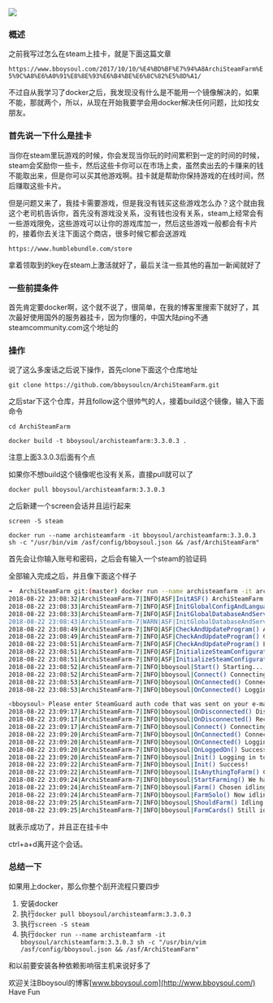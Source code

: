 ![](https://upload-images.jianshu.io/upload_images/3778244-905194c8e5e4f070.png?imageMogr2/auto-orient/strip%7CimageView2/2/w/1240)

### 概述

之前我写过怎么在steam上挂卡，就是下面这篇文章

`https://www.bboysoul.com/2017/10/10/%E4%BD%BF%E7%94%A8ArchiSteamFarm%E5%9C%A8%E6%A0%91%E8%8E%93%E6%B4%BE%E6%8C%82%E5%8D%A1/`

不过自从我学习了docker之后，我发现没有什么是不能用一个镜像解决的，如果不能，那就两个，所以，从现在开始我要学会用docker解决任何问题，比如找女朋友。

### 首先说一下什么是挂卡

当你在steam里玩游戏的时候，你会发现当你玩的时间累积到一定的时间的时候，steam会奖励你一些卡，然后这些卡你可以在市场上卖，虽然卖出去的卡赚来的钱不能取出来，但是你可以买其他游戏啊。挂卡就是帮助你保持游戏的在线时间，然后赚取这些卡片。

但是问题又来了，我挂卡需要游戏，但是我没有钱买这些游戏怎么办？这个就由我这个老司机告诉你，首先没有游戏没关系，没有钱也没有关系，steam上经常会有一些游戏限免，这些游戏可以让你的游戏库加一，然后这些游戏一般都会有卡片的，接着你去关注下面这个商店，很多时候它都会送游戏

`https://www.humblebundle.com/store`

拿着领取到的key在steam上激活就好了，最后关注一些其他的喜加一新闻就好了

### 一些前提条件

首先肯定要docker啊，这个就不说了，很简单，在我的博客里搜索下就好了，其次最好使用国外的服务器挂卡，因为你懂的，中国大陆ping不通steamcommunity.com这个地址的

### 操作

说了这么多废话之后说下操作，首先clone下面这个仓库地址

`git clone https://github.com/bboysoulcn/ArchiSteamFarm.git`

之后star下这个仓库，并且follow这个很帅气的人，接着build这个镜像，输入下面命令

`cd ArchiSteamFarm`

`docker build -t bboysoul/archisteamfarm:3.3.0.3 .`

注意上面3.3.0.3后面有个点

如果你不想build这个镜像呢也没有关系，直接pull就可以了

`docker pull bboysoul/archisteamfarm:3.3.0.3`

之后新建一个screen会话并且运行起来

`screen -S steam`

`docker run --name archisteamfarm -it bboysoul/archisteamfarm:3.3.0.3 sh -c "/usr/bin/vim /asf/config/bboysoul.json && /asf/ArchiSteamFarm"`

首先会让你输入账号和密码，之后会有输入一个steam的验证码

全部输入完成之后，并且像下面这个样子

~~~bash
➜  ArchiSteamFarm git:(master) docker run --name archisteamfarm -it archisteamfarm:3.3.0.3 sh -c "/usr/bin/vim /asf/config/bboysoul.json && /asf/ArchiSteamFarm"
2018-08-22 23:08:32|ArchiSteamFarm-7|INFO|ASF|InitASF() ArchiSteamFarm V3.3.0.3 (linux-x64/61c03fef-7e4e-4e04-abbf-00d089ff014c | Linux 4.14.14-041414-lowlatency #201801201219 SMP PREEMPT Sat Jan 20 12:23:20 UTC 2018)
2018-08-22 23:08:33|ArchiSteamFarm-7|INFO|ASF|InitGlobalConfigAndLanguage() ASF will attempt to use your preferred  culture, but translation in that language was completed only in 0.0 %. Perhaps you could help us improve ASF translation for your language?
2018-08-22 23:08:33|ArchiSteamFarm-7|INFO|ASF|InitGlobalDatabaseAndServices() It looks like it's your first launch of the program, welcome!
2018-08-22 23:08:43|ArchiSteamFarm-7|WARN|ASF|InitGlobalDatabaseAndServices() Please review our privacy policy section on the wiki if you're concerned about what ASF is in fact doing!
2018-08-22 23:08:49|ArchiSteamFarm-7|INFO|ASF|CheckAndUpdateProgram() ASF will automatically check for new versions every 1 day.
2018-08-22 23:08:49|ArchiSteamFarm-7|INFO|ASF|CheckAndUpdateProgram() Checking for new version...
2018-08-22 23:08:51|ArchiSteamFarm-7|INFO|ASF|CheckAndUpdateProgram() Local version: 3.3.0.3 | Remote version: 3.3.0.3
2018-08-22 23:08:51|ArchiSteamFarm-7|INFO|ASF|InitializeSteamConfiguration() Initializing SteamDirectory...
2018-08-22 23:08:51|ArchiSteamFarm-7|INFO|ASF|InitializeSteamConfiguration() Success!
2018-08-22 23:08:52|ArchiSteamFarm-7|INFO|bboysoul|Start() Starting...
2018-08-22 23:08:52|ArchiSteamFarm-7|INFO|bboysoul|Connect() Connecting...
2018-08-22 23:08:53|ArchiSteamFarm-7|INFO|bboysoul|OnConnected() Connected to Steam!
2018-08-22 23:08:53|ArchiSteamFarm-7|INFO|bboysoul|OnConnected() Logging in...

<bboysoul> Please enter SteamGuard auth code that was sent on your e-mail: 5888K
2018-08-22 23:09:17|ArchiSteamFarm-7|INFO|bboysoul|OnDisconnected() Disconnected from Steam!
2018-08-22 23:09:17|ArchiSteamFarm-7|INFO|bboysoul|OnDisconnected() Reconnecting...
2018-08-22 23:09:17|ArchiSteamFarm-7|INFO|bboysoul|Connect() Connecting...
2018-08-22 23:09:20|ArchiSteamFarm-7|INFO|bboysoul|OnConnected() Connected to Steam!
2018-08-22 23:09:20|ArchiSteamFarm-7|INFO|bboysoul|OnConnected() Logging in...
2018-08-22 23:09:20|ArchiSteamFarm-7|INFO|bboysoul|OnLoggedOn() Successfully logged on as 76561198422915309/bboysoulcn.
2018-08-22 23:09:20|ArchiSteamFarm-7|INFO|bboysoul|Init() Logging in to ISteamUserAuth...
2018-08-22 23:09:22|ArchiSteamFarm-7|INFO|bboysoul|Init() Success!
2018-08-22 23:09:22|ArchiSteamFarm-7|INFO|bboysoul|IsAnythingToFarm() Checking first badge page...
2018-08-22 23:09:24|ArchiSteamFarm-7|INFO|bboysoul|StartFarming() We have a total of 12 games (39 cards) left to idle (~22 hours, 30 minutes remaining)...
2018-08-22 23:09:24|ArchiSteamFarm-7|INFO|bboysoul|Farm() Chosen idling algorithm: Complex
2018-08-22 23:09:24|ArchiSteamFarm-7|INFO|bboysoul|FarmSolo() Now idling: 550 (Left 4 Dead 2)
2018-08-22 23:09:25|ArchiSteamFarm-7|INFO|bboysoul|ShouldFarm() Idling status for 550 (Left 4 Dead 2): 3 cards remaining
2018-08-22 23:09:25|ArchiSteamFarm-7|INFO|bboysoul|FarmCards() Still idling: 550 (Left 4 Dead 2)
~~~

就表示成功了，并且正在挂卡中

ctrl+a+d离开这个会话。

### 总结一下

如果用上docker，那么你整个刮开流程只要四步

1. 安装docker
2. 执行`docker pull bboysoul/archisteamfarm:3.3.0.3`
3. 执行`screen -S steam`
3. 执行`docker run --name archisteamfarm -it bboysoul/archisteamfarm:3.3.0.3 sh -c "/usr/bin/vim /asf/config/bboysoul.json && /asf/ArchiSteamFarm"`

和以前要安装各种依赖影响宿主机来说好多了

欢迎关注Bboysoul的博客[www.bboysoul.com](http://www.bboysoul.com/)
Have Fun
